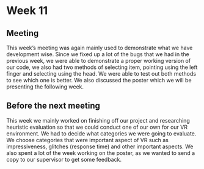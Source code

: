 # Week 11
## Meeting
This week’s meeting was again mainly used to demonstrate what we have development wise. Since we fixed up a lot of the bugs that we had in the previous week, we were able to demonstrate a proper working version of our code, we also had two methods of selecting item, pointing using the left finger and selecting using the head. We were able to test out both methods to see which one is better. We also discussed the poster which we will be presenting the following week. 

## Before the next meeting
This week we mainly worked on finishing off our project and researching heuristic evaluation so that we could conduct one of our own for our VR environment. We had to decide what categories we were going to evaluate. We choose categories that were important aspect of VR such as impressiveness, glitches (response time) and other important aspects. We also spent a lot of the week working on the poster, as we wanted to send a copy to our supervisor to get some feedback.
